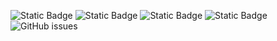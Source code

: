 ![Static Badge](https://img.shields.io/badge/blacklists-60-000000) ![Static Badge](https://img.shields.io/badge/blacklisted-2961975-cc0000) ![Static Badge](https://img.shields.io/badge/whitelisted-2242-00CC00) ![Static Badge](https://img.shields.io/badge/streaming_blacklist-28106-000000) ![GitHub issues](https://img.shields.io/github/issues/fabriziosalmi/blacklists)
